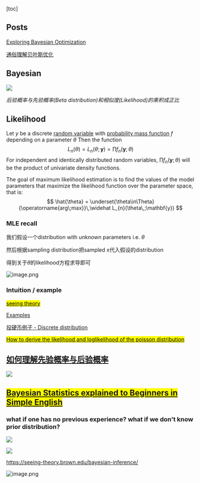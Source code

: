[toc]

## Posts



[Exploring Bayesian Optimization](https://distill.pub/2020/bayesian-optimization/)

[通俗理解贝叶斯优化](https://mp.weixin.qq.com/s/VEMG7e0D9Q1OwRE6wAxrsA)



## Bayesian



![](https://i.loli.net/2020/01/14/UrCKEOn6DuXwdIL.png)



*后验概率与先验概率(Beta distribution)和相似度(Likelihood)的乘积成正比*



## Likelihood

Let $y$ be a discrete [random variable](https://en.wikipedia.org/wiki/Random_variable) with [probability mass function](https://en.wikipedia.org/wiki/Probability_mass_function) $f$ depending on a parameter $\theta$ Then the function
$$
L_{n}(\theta) = L_{n}(\theta; \mathbf{y}) = \prod f_{n}(\mathbf{y}; \theta)
$$
For independent and identically distributed random variables, $\prod f_{n}(\mathbf{y}; \theta)$ will be the product of univariate density functions.

The goal of maximum likelihood estimation is to find the values of the model parameters that maximize the likelihood function over the parameter space, that is: 
$$
\hat{\theta} = \underset{\theta\in\Theta}{\operatorname{arg\;max}}\,\widehat L_{n}(\theta\,;\mathbf{y})
$$

### MLE recall

我们假设一个distribution with unknown parameters i.e. $\theta$ 

然后根据sampling distribution把sampled x代入假设的distribution

得到关于$\theta$的likelihood方程求导即可

![image.png](https://i.loli.net/2020/01/14/RpJxmaFH7y4NX1g.png)

### Intuition / example

[<mark> seeing theory</mark>](https://seeing-theory.brown.edu/bayesian-inference/)

[Examples](https://en.wikipedia.org/wiki/Maximum_likelihood_estimation#Examples)

[投硬币例子 - Discrete distribution](https://en.wikipedia.org/wiki/Maximum_likelihood_estimation#Discrete_distribution,_finite_parameter_space)

[<mark>How to derive the likelihood and loglikelihood of the poisson distribution</mark>](https://math.stackexchange.com/questions/2399613/how-to-derive-the-likelihood-and-loglikelihood-of-the-poisson-distribution)



## [如何理解先验概率与后验概率](https://zhuanlan.zhihu.com/p/26464206)



![](https://i.loli.net/2020/05/15/Wrw7Yndz8CxakyD.png)





## <mark>[Bayesian Statistics explained to Beginners in Simple English](https://www.analyticsvidhya.com/blog/2016/06/bayesian-statistics-beginners-simple-english/)</mark>



### what if one has no previous experience? what if we don't know prior distribution? 



![](https://i.loli.net/2020/05/15/lx8BebwDd4j7A5v.png)





![](https://i.loli.net/2020/05/18/yFaHJRXlKf4USg5.png)





https://seeing-theory.brown.edu/bayesian-inference/



![image.png](https://i.loli.net/2020/01/14/QI453BDpgaZivc2.png)









